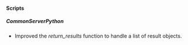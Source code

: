 
#### Scripts
##### CommonServerPython
- Improved the *return_results* function to handle a list of result objects.
